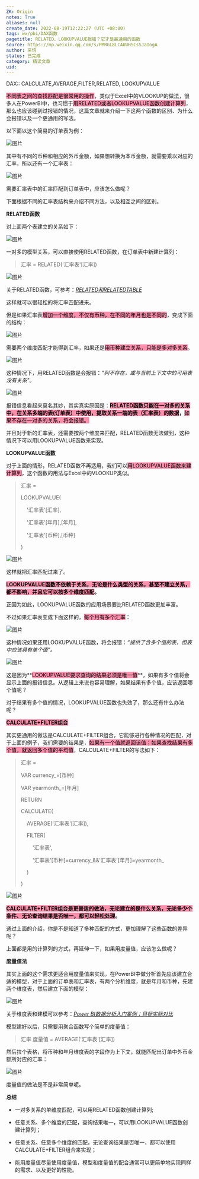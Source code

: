 ```yaml
---
ZK: Origin
notes: True
aliases: null
create_date: 2022-08-19T12:22:27 (UTC +08:00)
tags: wx/pbi/DAX函数
pagetitle: RELATED、LOOKUPVALUE报错？它才是最通用的函数
source: https://mp.weixin.qq.com/s/PMRGL8LCAUUHSCsSJaIogA
author: 采悟
status: 已完成
category: 精读文章
uid: 
---
```


DAX:: CALCULATE,AVERAGE,FILTER,RELATED, LOOKUPVALUE

<mark style="background: #FF5582A6;">不同表之间的查找匹配是很常用的操作</mark>，类似于Excel中的VLOOKUP的做法，很多人在PowerBI中，也习惯于<mark style="background: #FF5582A6;">用RELATED或者LOOKUPVALUE函数创建计算列</mark>，那么也应该碰到过报错的情况，这篇文章就来介绍一下这两个函数的区别、为什么会报错以及一个更通用的写法。

以下面以这个简易的订单表为例：

![图片](https://mmbiz.qpic.cn/mmbiz_png/aHEbZtANQJOaPvUnuiaHJ7oicpt4dfktiaMnIb3gicPibb4y09bUywqdnycfLyuqWrmeKiaAVNtIo3XMic9RxwCib70icvQ/640?wx_fmt=png&wxfrom=5&wx_lazy=1&wx_co=1)

其中有不同的币种和相应的外币金额，如果想转换为本币金额，就需要乘以对应的汇率，所以还有一个汇率表：

![图片](https://mmbiz.qpic.cn/mmbiz_png/aHEbZtANQJOaPvUnuiaHJ7oicpt4dfktiaM6QFScbhlVS38eURxc7IFibJCmncxsVcFPlJBXj4DTAqRq5lan1ib3lkg/640?wx_fmt=png&wxfrom=5&wx_lazy=1&wx_co=1)

需要汇率表中的汇率匹配到订单表中，应该怎么做呢？

下面根据不同的汇率表结构来介绍不同方法，以及相互之间的区别。

**RELATED函数**

对上面两个表建立的关系如下：  

![图片](https://mmbiz.qpic.cn/mmbiz_png/aHEbZtANQJOaPvUnuiaHJ7oicpt4dfktiaMpia7EWUZKf3UfUpLlCwlCVDVFeaqWQBZRfkO6ialJrAfnxIWdAVUcsRg/640?wx_fmt=png&wxfrom=5&wx_lazy=1&wx_co=1)

一对多的模型关系，可以直接使用RELATED函数，在订单表中新建计算列：

> 汇率 = RELATED('汇率表'\[汇率\])

![图片](https://mmbiz.qpic.cn/mmbiz_png/aHEbZtANQJOaPvUnuiaHJ7oicpt4dfktiaMDYUKZia4L81tBE9Z1qncvvhk4nYanzoTUEpzAickKJMuRdA0dXF8RAmA/640?wx_fmt=png&wxfrom=5&wx_lazy=1&wx_co=1)

关于RELATED函数，可参考：[_RELATED和RELATEDTABLE_](http://mp.weixin.qq.com/s?__biz=MzA4MzQwMjY4MA==&mid=2484068015&idx=1&sn=60ac1e8e4b8ca602f174bab633b61a3b&chksm=8e0c7478b97bfd6e0ffec8cb900aa3eed088cdecbd460da388489a99d9bb9b545611d8e2d089&scene=21#wechat_redirect)  

这样就可以很轻松的将汇率匹配进来。  

但是如果汇率表<mark style="background: #FF5582A6;">增加一个维度，不仅有币种，在不同的年月也是不同的</mark>，变成下面的结构：

![图片](https://mmbiz.qpic.cn/mmbiz_png/aHEbZtANQJOaPvUnuiaHJ7oicpt4dfktiaM5QODHUUyKcgKQVuicVWjLVLg5fTfyOGV5RoBdF3QibOm6kictxFrsnDicQ/640?wx_fmt=png&wxfrom=5&wx_lazy=1&wx_co=1)

需要两个维度匹配才能得到汇率，如果还是<mark style="background: #FF5582A6;">用币种建立关系，只能是多对多关系</mark>。  

![图片](https://mmbiz.qpic.cn/mmbiz_png/aHEbZtANQJOaPvUnuiaHJ7oicpt4dfktiaMPCy9TmicJGcjKDr5ibNA3GTMYCmo537RlP0DySpRIiczicbdcEOViaBMByw/640?wx_fmt=png&wxfrom=5&wx_lazy=1&wx_co=1)

这种情况下，用RELATED函数是会报错：_"列不存在，或与当前上下文中的可用表没有关系"。_

![图片](https://mmbiz.qpic.cn/mmbiz_png/aHEbZtANQJOaPvUnuiaHJ7oicpt4dfktiaMsP2J3jmgaXcPpVPdQhhbOzP6NZ6E8h93qXVl5RVW1F2aDSicq9aPvHg/640?wx_fmt=png&wxfrom=5&wx_lazy=1&wx_co=1)

报错信息看起来莫名其妙，其实真实原因是：**<mark style="background: #FF5582A6;">RELATED函数只能在一对多的关系中，在关系多端的表(订单表）中使用，提取关系一端的表（汇率表）的数据</mark>，**<mark style="background: #FF5582A6;">如果不存在一对多的关系，将会报错。</mark>

并且对于新的汇率表，还需要按两个维度来匹配，RELATED函数无法做到，这种情况下可以用LOOKUPVALUE函数来实现。

**LOOKUPVALUE函数**

对于上面的情形，RELATED函数不再适用，我们可以<mark style="background: #FF5582A6;">用LOOKUPVALUE函数来建计算列</mark>，这个函数的用法与Excel中的VLOOKUP类似。

> 汇率 =
> 
> LOOKUPVALUE(
> 
>     '汇率表'\[汇率\],
> 
>     '汇率表'\[年月\],\[年月\],
> 
>     '汇率表'\[币种\],\[币种\]
> 
> )

![图片](https://mmbiz.qpic.cn/mmbiz_png/aHEbZtANQJOaPvUnuiaHJ7oicpt4dfktiaM1r9gOsibiabYx4Ooh0gB14falR4bzEGcEarWQe1Kc6W7icNWCcyKyXN2w/640?wx_fmt=png&wxfrom=5&wx_lazy=1&wx_co=1)

这样就把汇率匹配过来了。

**<mark style="background: #FF5582A6;">LOOKUPVALUE函数不依赖于关系，无论是什么类型的关系，甚至不建立关系，都不影响，并且它可以按多个维度匹配</mark>。**

正因为如此，LOOKUPVALUE函数的应用场景要比RELATED函数更加丰富。

不过如果汇率表变成下面这样的，<mark style="background: #FF5582A6;">每个月有多个汇率</mark>：

![图片](https://mmbiz.qpic.cn/mmbiz_png/aHEbZtANQJOaPvUnuiaHJ7oicpt4dfktiaM0xOeNZnmPj5S4ELuEavzoqLNtLev1DCSuZQWBicUwdetqmUjtSibrO3A/640?wx_fmt=png&wxfrom=5&wx_lazy=1&wx_co=1)

这种情况如果还用LOOKUPVALUE函数，将会报错：_“提供了含多个值的表，但表中应该具有单个值”。_

![图片](https://mmbiz.qpic.cn/mmbiz_png/aHEbZtANQJOaPvUnuiaHJ7oicpt4dfktiaMjQOCKYF6jpLRJAQk7h2PkVnzKKxqTI5kcqbYanKSIn5VglcZBLtFPQ/640?wx_fmt=png&wxfrom=5&wx_lazy=1&wx_co=1)

这是因为**<mark style="background: #FF5582A6;">LOOKUPVALUE要求查询的结果必须是唯一值</mark>**，如果有多个值将会显示上面的报错信息。从逻辑上来说也容易理解，如果结果有多个值，应该返回哪个值呢？  

对于结果有多个值的情况，LOOKUPVALUE函数也失效了，那么还有什么办法呢？

**<mark style="background: #FF5582A6;">CALCULATE+FILTER组合</mark>**

其实更通用的做法是CALCULATE+FILTER组合，它能够进行各种情况的匹配，对于上面的例子，我们需要的结果是，<mark style="background: #FF5582A6;">如果有一个值就返回该值；如果查找结果有多个值，就返回多个值的平均值</mark>，CALCULATE+FILTER的写法如下：  

> 汇率 \=
> 
> VAR currency\_=\[币种\]
> 
> VAR yearmonth\_=\[年月\]
> 
> RETURN
> 
> CALCULATE(
> 
>     AVERAGE('汇率表'\[汇率\]),
> 
>     FILTER(
> 
>         '汇率表',
> 
>         '汇率表'\[币种\]=currency\_&&'汇率表'\[年月\]=yearmonth\_
> 
>     )
> 
> )

![图片](https://mmbiz.qpic.cn/mmbiz_png/aHEbZtANQJOaPvUnuiaHJ7oicpt4dfktiaMiaJyVaBRRJOD0ibFeVIvub0Y8uxoYbuX56l6UhKn7h02h4XicvpWYfItw/640?wx_fmt=png&wxfrom=5&wx_lazy=1&wx_co=1)

**<mark style="background: #FF5582A6;">CALCULATE+FILTER组合是更普适的做法，无论建立的是什么关系，无论多少个条件、无论查询结果是否唯一，都可以轻松处理</mark>。**  

通过上面的介绍，你是不是知道了多种匹配的方式，更加理解了这些函数的差异呢？

上面都是用的计算列的方式，再延伸一下，如果用度量值，应该怎么做呢？

**度量值法**

其实上面的这个需求更适合用度量值来实现，在PowerBI中做分析首先应该建立合适的模型，对于上面的订单表和汇率表，有两个分析维度，就是年月和币种，先建两个维度表，然后建立下面的模型：  

![图片](https://mmbiz.qpic.cn/mmbiz_png/aHEbZtANQJP1awejph4cohzwxJ5knJic9OPDoJU0lvHrvJicr11MDySrzHTqNnG35fcOZMxBh439IbRGGcN4C0fA/640?wx_fmt=png&wxfrom=5&wx_lazy=1&wx_co=1)

关于维度表和建模可以参考：[_Power BI数据分析入门案例：目标实际对比_](http://mp.weixin.qq.com/s?__biz=MzA4MzQwMjY4MA==&mid=2484078691&idx=1&sn=af288fc6a65368973fd64d53fd392a08&chksm=8e13a2b4b9642ba273bd2f6e9b2547048fe0b4c50dfea6188a6a7b7e63aeb3d586d79534a1f5&scene=21#wechat_redirect)

模型建好以后，只需要用聚合函数写个简单的度量值：  

> 汇率 度量值 = AVERAGE('汇率表'\[汇率\])

然后拉个表格，将币种和年月维度表的字段作为上下文，就能匹配出订单中外币金额所对应的汇率：  

![图片](https://mmbiz.qpic.cn/mmbiz_png/aHEbZtANQJP1awejph4cohzwxJ5knJic91ARWYVrR3ERBarMj93vzTkLib2POgH9qicTVI9ib6S4aPAcnJ6GyLmang/640?wx_fmt=png&wxfrom=5&wx_lazy=1&wx_co=1)

度量值的做法是不是非常简单呢。

**总结**

-   一对多关系的单维度匹配，可以用RELATED函数创建计算列;  
    
-   任意关系、多个维度的匹配，查询结果唯一，可以用LOOKUPVALUE函数创建计算列；  
    
-   任意关系、任意多个维度的匹配，无论查询结果是否唯一，都可以使用CALCULATE+FILTER组合来实现；
    
-   能用度量值尽量使用度量值，模型和度量值的配合通常可以更简单地实现同样的需求、以及更好的性能。
    
